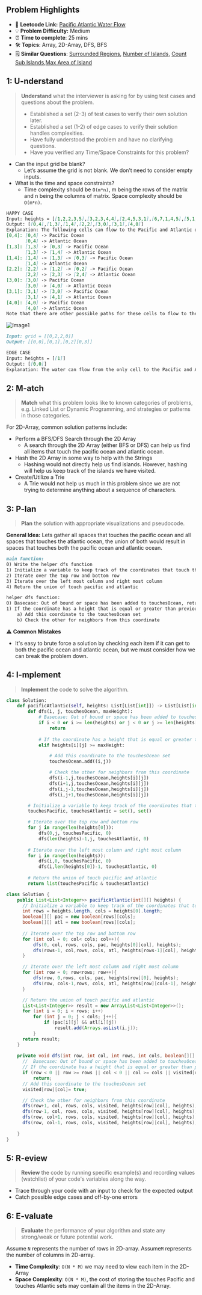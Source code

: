 ## Problem Highlights

* 🔗 **Leetcode Link:** [Pacific Atlantic Water Flow](https://leetcode.com/problems/pacific-atlantic-water-flow/) 
* 💡 **Problem Difficulty:** Medium
* ⏰ **Time to complete**: 25 mins
* 🛠️ **Topics**: Array, 2D-Array, DFS, BFS
* 🗒️ **Similar Questions**: [Surrounded Regions](https://leetcode.com/problems/surrounded-regions/), [Number of Islands](https://leetcode.com/problems/number-of-islands/), [Count Sub Islands](https://leetcode.com/problems/count-sub-islands/),[Max Area of Island](https://leetcode.com/problems/max-area-of-island/) 
    
## 1: U-nderstand
 
> **Understand** what the interviewer is asking for by using test cases and questions about the problem.
> 
> - Established a set (2-3) of test cases to verify their own solution later.
> - Established a set (1-2) of edge cases to verify their solution handles complexities.
> - Have fully understood the problem and have no clarifying questions.
> - Have you verified any Time/Space Constraints for this problem?

- Can the input grid be blank?
    - Let’s assume the grid is not blank. We don’t need to consider empty inputs.
- What is the time and space constraints?
    - Time complexity should be `O(m*n)`, m being the rows of the matrix and n being the columns of matrix. Space complexity should be `O(m*n)`.


```markdown
HAPPY CASE
Input: heights = [[1,2,2,3,5],[3,2,3,4,4],[2,4,5,3,1],[6,7,1,4,5],[5,1,1,2,4]]
Output: [[0,4],[1,3],[1,4],[2,2],[3,0],[3,1],[4,0]]
Explanation: The following cells can flow to the Pacific and Atlantic oceans, as shown below:
[0,4]: [0,4] -> Pacific Ocean 
       [0,4] -> Atlantic Ocean
[1,3]: [1,3] -> [0,3] -> Pacific Ocean 
       [1,3] -> [1,4] -> Atlantic Ocean
[1,4]: [1,4] -> [1,3] -> [0,3] -> Pacific Ocean 
       [1,4] -> Atlantic Ocean
[2,2]: [2,2] -> [1,2] -> [0,2] -> Pacific Ocean 
       [2,2] -> [2,3] -> [2,4] -> Atlantic Ocean
[3,0]: [3,0] -> Pacific Ocean 
       [3,0] -> [4,0] -> Atlantic Ocean
[3,1]: [3,1] -> [3,0] -> Pacific Ocean 
       [3,1] -> [4,1] -> Atlantic Ocean
[4,0]: [4,0] -> Pacific Ocean 
       [4,0] -> Atlantic Ocean
Note that there are other possible paths for these cells to flow to the Pacific and Atlantic oceans..
```

![Image1](https://assets.leetcode.com/uploads/2021/06/08/waterflow-grid.jpg)

```markdown
Input: grid = [[0,2,2,0]]
Output: [[0,0],[0,1],[0,2][0,3]]

EDGE CASE
Input: heights = [[1]]
Output: [[0,0]]
Explanation: The water can flow from the only cell to the Pacific and Atlantic oceans.
```   
    
## 2: M-atch

> **Match** what this problem looks like to known categories of problems, e.g. Linked List or Dynamic Programming, and strategies or patterns in those categories.

For 2D-Array, common solution patterns include:

- Perform a BFS/DFS Search through the 2D Array
    - A search through the 2D Array (either BFS or DFS) can help us find all items that touch the pacific ocean and atlantic ocean.
- Hash the 2D Array in some way to help with the Strings
    - Hashing would not directly help us find islands. However, hashing will help us keep track of the islands we have visited.   
- Create/Utilize a Trie
    - A Trie would not help us much in this problem since we are not trying to determine anything about a sequence of characters.

## 3: P-lan

> **Plan** the solution with appropriate visualizations and pseudocode.

**General Idea:** Lets gather all spaces that touches the pacific ocean and all spaces that touches the atlantic ocean, the union of both would result in spaces that touches both the pacific ocean and atlantic ocean.

```markdown
main function:
0) Write the helper dfs function
1) Initialize a variable to keep track of the coordinates that touch the pacific or atlantic
2) Iterate over the top row and bottom row 
3) Iterate over the left most column and right most column
4) Return the union of touch pacific and atlantic

helper dfs function:
0) Basecase: Out of bound or space has been added to touchesOcean, return 
1) If the coordinate has a height that is equal or greater than previous maxHeight, then it touches ocean
    a) Add this coordinate to the touchesOcean set
    b) Check the other for neighbors from this coordinate
```

⚠️ **Common Mistakes**
* It's easy to brute force a solution by checking each item if it can get to both the pacific ocean and atlantic ocean, but we must consider how we can break the problem down. 

## 4: I-mplement

> **Implement** the code to solve the algorithm.

```python
class Solution:
    def pacificAtlantic(self, heights: List[List[int]]) -> List[List[int]]:
        def dfs(i, j, touchesOcean, maxHeight):
            # Basecase: Out of bound or space has been added to touchesOcean, return 
            if i < 0 or i >= len(heights) or j < 0 or j >= len(heights[0]) or (i,j) in touchesOcean:
                return
            
            # If the coordinate has a height that is equal or greater than previous maxHeight, then it touches ocean
            elif heights[i][j] >= maxHeight:

                # Add this coordinate to the touchesOcean set
                touchesOcean.add((i,j))

                # Check the other for neighbors from this coordinate
                dfs(i-1,j,touchesOcean,heights[i][j])
                dfs(i+1,j,touchesOcean,heights[i][j])
                dfs(i,j-1,touchesOcean,heights[i][j])
                dfs(i,j+1,touchesOcean,heights[i][j])

        # Initialize a variable to keep track of the coordinates that touch the pacific or atlantic
        touchesPacific, touchesAtlantic = set(), set()

        # Iterate over the top row and bottom row 
        for j in range(len(heights[0])):
            dfs(0,j, touchesPacific, 0)
            dfs(len(heights)-1,j, touchesAtlantic, 0)
        
        # Iterate over the left most column and right most column
        for i in range(len(heights)):
            dfs(i,0, touchesPacific, 0)
            dfs(i,len(heights[0])-1, touchesAtlantic, 0)
        
        # Return the union of touch pacific and atlantic
        return list(touchesPacific & touchesAtlantic)
```
```java
class Solution {
    public List<List<Integer>> pacificAtlantic(int[][] heights) {
      // Initialize a variable to keep track of the coordinates that touch the pacific or atlantic
      int rows = heights.length, cols = heights[0].length;
      boolean[][] pac = new boolean[rows][cols];
      boolean[][] atl = new boolean[rows][cols];
        
      // Iterate over the top row and bottom row 
      for (int col = 0; col< cols; col++){
          dfs(0, col, rows, cols, pac, heights[0][col], heights);
          dfs(rows-1, col,rows, cols, atl, heights[rows-1][col], heights);
      }

      // Iterate over the left most column and right most column
      for (int row = 0; row<rows; row++){
          dfs(row, 0,rows, cols, pac, heights[row][0], heights);
          dfs(row, cols-1,rows, cols, atl, heights[row][cols-1], heights);
      }

      // Return the union of touch pacific and atlantic
      List<List<Integer>> result = new ArrayList<List<Integer>>();
      for (int i = 0; i < rows; i++)
          for (int j = 0; j < cols; j++){
              if (pac[i][j] && atl[i][j])
                  result.add(Arrays.asList(i,j));
          }
      return result;
    }
    
    private void dfs(int row, int col, int rows, int cols, boolean[][] visited, int prevHeight, int[][] heights){
      //  Basecase: Out of bound or space has been added to touchesOcean, return 
      // If the coordinate has a height that is equal or greater than previous maxHeight, then it touches ocean
      if (row < 0 || row >= rows || col < 0 || col >= cols || visited[row][col] || prevHeight > heights[row][col])
          return;
      // Add this coordinate to the touchesOcean set
      visited[row][col]= true;

      // Check the other for neighbors from this coordinate
      dfs(row+1, col, rows, cols, visited, heights[row][col], heights);
      dfs(row-1, col, rows, cols, visited, heights[row][col], heights);
      dfs(row, col+1, rows, cols, visited, heights[row][col], heights);
      dfs(row, col-1, rows, cols, visited, heights[row][col], heights);
        
    }
}
```

## 5: R-eview

> **Review** the code by running specific example(s) and recording values (watchlist) of your code's variables along the way.

- Trace through your code with an input to check for the expected output
- Catch possible edge cases and off-by-one errors

## 6: E-valuate

> **Evaluate** the performance of your algorithm and state any strong/weak or future potential work.

Assume `N` represents the number of rows in 2D-array.
Assume`M` represents the number of columns in 2D-array.


* **Time Complexity**: `O(N * M)` we may need to view each item in the 2D-Array
* **Space Complexity**: `O(N * M)`, the cost of storing the touches Pacific and touches Atlantic sets may contain all the items in the 2D-Array.
